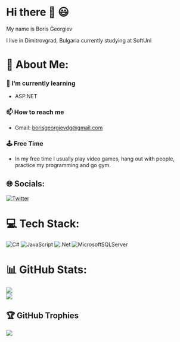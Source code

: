 # Hi there :wave: :smiley:
My name is Boris Georgiev

I live in Dimitrovgrad, Bulgaria currently studying at SoftUni

# 💫 About Me:
### 🌱 I’m currently learning
- ASP.NET
### 📫 How to reach me
- Gmail: borisgeorgievdg@gmail.com
### 🕹️ Free Time 
- In my free time I usually play video games, hang out with people, practice my programming and go gym.


## 🌐 Socials:
[![Twitter](https://img.shields.io/badge/Twitter-%231DA1F2.svg?logo=Twitter&logoColor=white)](https://twitter.com/Borko_biqcha) 

# 💻 Tech Stack:
![C#](https://img.shields.io/badge/c%23-%23239120.svg?style=for-the-badge&logo=c-sharp&logoColor=white) ![JavaScript](https://img.shields.io/badge/javascript-%23323330.svg?style=for-the-badge&logo=javascript&logoColor=%23F7DF1E) ![.Net](https://img.shields.io/badge/.NET-5C2D91?style=for-the-badge&logo=.net&logoColor=white) ![MicrosoftSQLServer](https://img.shields.io/badge/Microsoft%20SQL%20Sever-CC2927?style=for-the-badge&logo=microsoft%20sql%20server&logoColor=white)

# 📊 GitHub Stats:
![](https://github-readme-stats.vercel.app/api?username=boril4o&theme=omni&hide_border=false&include_all_commits=true&count_private=true)<br>
![](https://github-readme-stats.vercel.app/api/top-langs/?username=boril4o&theme=omni&hide_border=false&include_all_commits=true&count_private=true&layout=compact)

## 🏆 GitHub Trophies
![](https://github-profile-trophy.vercel.app/?username=boril4o&theme=radical&no-frame=true&no-bg=false&margin-w=4)
